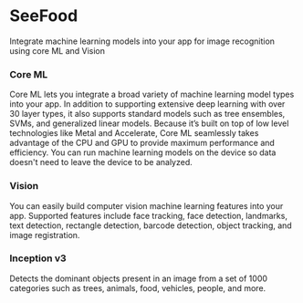 # SeeFood

Integrate machine learning models into your app for image recognition using core ML and Vision

### Core ML
Core ML lets you integrate a broad variety of machine learning model types into your app. In addition to supporting extensive deep learning with over 30 layer types, it also supports standard models such as tree ensembles, SVMs, and generalized linear models. Because it’s built on top of low level technologies like Metal and Accelerate, Core ML seamlessly takes advantage of the CPU and GPU to provide maximum performance and efficiency. You can run machine learning models on the device so data doesn't need to leave the device to be analyzed.

### Vision
You can easily build computer vision machine learning features into your app. Supported features include face tracking, face detection, landmarks, text detection, rectangle detection, barcode detection, object tracking, and image registration.

### Inception v3
Detects the dominant objects present in an image from a set of 1000 categories such as trees, animals, food, vehicles, people, and more.
